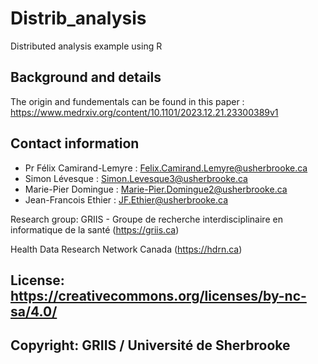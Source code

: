# Distrib_analysis
Distributed analysis example using R

## Background and details
The origin and fundementals can be found in this paper : https://www.medrxiv.org/content/10.1101/2023.12.21.23300389v1

## Contact information
* Pr Félix Camirand-Lemyre : Felix.Camirand.Lemyre@usherbrooke.ca
* Simon Lévesque : Simon.Levesque3@usherbrooke.ca
* Marie-Pier Domingue : Marie-Pier.Domingue2@usherbrooke.ca
* Jean-Francois Ethier : JF.Ethier@usherbrooke.ca

Research group: GRIIS - Groupe de recherche interdisciplinaire en informatique de la santé (https://griis.ca)

Health Data Research Network Canada (https://hdrn.ca)

## License: https://creativecommons.org/licenses/by-nc-sa/4.0/
## Copyright: GRIIS / Université de Sherbrooke
